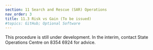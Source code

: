```yaml
---
section: 11 Search and Rescue (SAR) Operations
nav_order: 3
title: 11.3 Risk vs Gain (To be issued)
#topics: GitHub; Optional Software
---
```


This procedure is still under development. In the interim, contact State Operations Centre on 8354 6924 for advice.